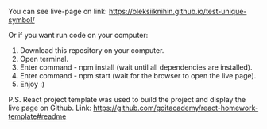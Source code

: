You can see live-page on link:
https://oleksiiknihin.github.io/test-unique-symbol/

Or if you want run code on your computer:

1. Download this repository on your computer.
2. Open terminal.
3. Enter command - npm install (wait until all dependencies are installed).
4. Enter command - npm start (wait for the browser to open the live page).
5. Enjoy :)

P.S. React project template was used to build the project and display the live
page on Github. Link:
https://github.com/goitacademy/react-homework-template#readme
